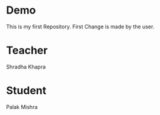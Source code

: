 # Demo
This is my first Repository.
First Change is made by the user.


# Teacher
Shradha Khapra

# Student 
Palak Mishra